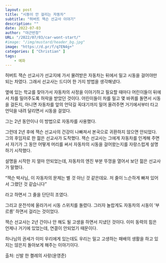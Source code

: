```yaml
---
layout: post 
title: "시동이 안 걸리는 자동차"
subtitle: "허버트 잭슨 선교사 이야기"
description: ""
date: 2022-07-03
author: "야근반장"
URL: "/2022/07/03/car-wont-start/"
#image: "/img/mustard/header_bg.jpg"
image: "https://d.pr/f/q7EN4g+"
categories: [ "Christian" ]
tags:
    - 예화
---
```


허버트 잭슨 선교사가 선교지에 가서 물려받은 자동차는 뒤에서 밀고 시동을 걸어야만 되는 차였다. 그래서 선교사는 드디어 한 가지 방법을 생각해냈다.

옆에 있는 학교를 찾아가서 자동차의 사정을 이야기하고 필요할 때마다 어린이들이 뒤에서 차를 밀어주도록 허락을 받았던 것이다. 어린이들이 차를 밀고 몇 바퀴를 돌면서 시동을 걸든지, 아니면 자동차를 앞의 언덕길 꼭대기까지 밀어 올려주면 거기에서부터 타고 언덕을 내려 달리면서 시동을 걸었다.

그는 2년 동안이나 이 방법으로 자동차를 사용했다.

그런데 2년 후에 잭슨 선교사의 건강이 나빠져서 본국으로 귀환하지 않으면 안되었다. 그의 후임자로 한 젊은 선교사가 도착했다. 잭슨 선교사는 그에게 자동차를 인계해 주면서 자기가 그 동안 어떻게 머리를 써서 자동차의 시동을 걸어왔는지를 자랑스럽게 설명하기 시작했다.

설명을 시작한 지 얼마 안되었는데, 자동차의 엔진 부분 뚜껑을 열어서 보던 젊은 선교사가 말했다.

“잭슨 박사님, 이 자동차의 문제는 별 것 아닌 것 같은데요. 저 줄이 느슨하게 빠져 있어서 그랬던 것 같습니다”

라고 하면서 그 줄을 단단히 조였다.

그리고 운전석에 올라가서 시동 스위치를 돌렸다. 그러자 놀랍게도 자동차의 시동이 ‘부르릉’ 하면서 걸리는 것이었다.

잭슨 선교사는 2년 간이나 안 해도 될 고생을 하면서 지냈던 것이다. 이미 동력의 힘은 언제나 거기에 있었는데, 연결이 안되었기 때문이다.

하나님의 권세가 이미 우리에게 있는데도 우리는 밀고 고생하는 패배의 생활을 하고 있지는 않은지 돌아보게 해주는 이야기이다.

출처: 신발 한 켤레의 사랑(윤영준)
